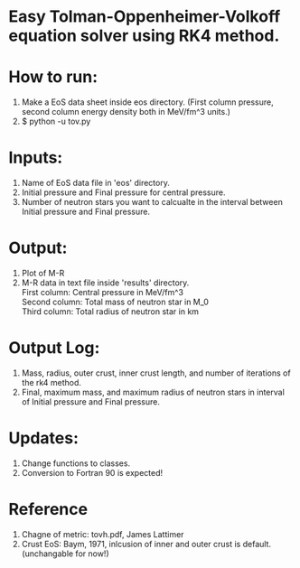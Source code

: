 # Easy Tolman-Oppenheimer-Volkoff equation solver using RK4 method.

# How to run:
  1. Make a EoS data sheet inside eos directory. (First column pressure, second column energy density both in MeV/fm^3 units.)
  2. $ python -u tov.py

# Inputs:
  1. Name of EoS data file in 'eos' directory.
  2. Initial pressure and Final pressure for central pressure.
  3. Number of neutron stars you want to calcualte in the interval between Initial pressure and Final pressure.

# Output:
  1. Plot of M-R
  2. M-R data in text file inside 'results' directory. <br />
   First column: Central pressure in MeV/fm^3 <br />
   Second column: Total mass of neutron star in M_0 <br />
   Third column: Total radius of neutron star in km
  
# Output Log:
  1. Mass, radius, outer crust, inner crust length, and number of iterations of the rk4 method.
  2. Final, maximum mass, and maximum radius of neutron stars in interval of Initial pressure and Final pressure.

# Updates:
  1. Change functions to classes.
  2. Conversion to Fortran 90 is expected!

# Reference
  1. Chagne of metric: tovh.pdf, James Lattimer
  2. Crust EoS: Baym, 1971, inlcusion of inner and outer crust is default. (unchangable for now!)
